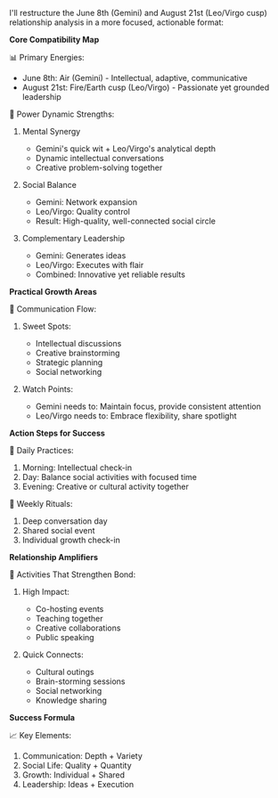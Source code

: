 I'll restructure the June 8th (Gemini) and August 21st (Leo/Virgo cusp) relationship analysis in a more focused, actionable format:

**Core Compatibility Map**

📊 Primary Energies:
- June 8th: Air (Gemini) - Intellectual, adaptive, communicative 
- August 21st: Fire/Earth cusp (Leo/Virgo) - Passionate yet grounded leadership

🌟 Power Dynamic Strengths:
1. Mental Synergy
   - Gemini's quick wit + Leo/Virgo's analytical depth
   - Dynamic intellectual conversations
   - Creative problem-solving together

2. Social Balance
   - Gemini: Network expansion
   - Leo/Virgo: Quality control
   - Result: High-quality, well-connected social circle

3. Complementary Leadership
   - Gemini: Generates ideas
   - Leo/Virgo: Executes with flair
   - Combined: Innovative yet reliable results

**Practical Growth Areas**

🔄 Communication Flow:
1. Sweet Spots:
   - Intellectual discussions
   - Creative brainstorming
   - Strategic planning
   - Social networking

2. Watch Points:
   - Gemini needs to: Maintain focus, provide consistent attention
   - Leo/Virgo needs to: Embrace flexibility, share spotlight

**Action Steps for Success**

🎯 Daily Practices:
1. Morning: Intellectual check-in
2. Day: Balance social activities with focused time
3. Evening: Creative or cultural activity together

🤝 Weekly Rituals:
1. Deep conversation day
2. Shared social event
3. Individual growth check-in

**Relationship Amplifiers**

💫 Activities That Strengthen Bond:
1. High Impact:
   - Co-hosting events
   - Teaching together
   - Creative collaborations
   - Public speaking

2. Quick Connects:
   - Cultural outings
   - Brain-storming sessions
   - Social networking
   - Knowledge sharing

**Success Formula**

📈 Key Elements:
1. Communication: Depth + Variety
2. Social Life: Quality + Quantity
3. Growth: Individual + Shared
4. Leadership: Ideas + Execution
